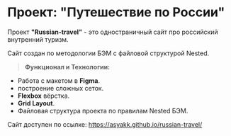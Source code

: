 # Проект: "Путешествие по России"

Проект **"Russian-travel"** - это одностраничный сайт про российский внутренний туризм.

Сайт создан по методологии БЭМ с файловой структурой Nested.

> **Функционал и Технологии:**
- Работа с макетом в **Figma**.
- построение сложных сеток.
- **Flexbox** вёрстка.
- **Grid Layout**.
- Файловая структура проекта по правилам Nested БЭМ.

Сайт доступен по ссылке: https://asyakk.github.io/russian-travel/
